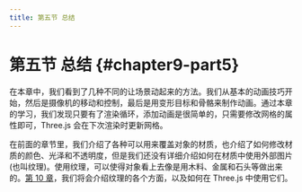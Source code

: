 ```yaml
---
title: 第五节 总结
---
```

# 第五节 总结 {#chapter9-part5}

在本章中，我们看到了几种不同的让场景动起来的方法。我们从基本的动画技巧开始，然后是摄像机的移动和控制，最后是用变形目标和骨骼来制作动画。通过本章的学习，我们发现只要有了渲染循环，添加动画是很简单的，只需要修改网格的属性即可，Three.js 会在下次渲染时更新网格。

在前面的章节里，我们介绍了各种可以用来覆盖对象的材质，也介绍了如何修改材质的颜色、光泽和不透明度，但是我们还没有详细介绍如何在材质中使用外部图片(也叫纹理)。使用纹理，可以使得对象看上去像是用木料、金属和石头等做出来的。[第 10 章](/docs/chapter10/)，我们将会介绍纹理的各个方面，以及如何在 Three.js 中使用它们。
